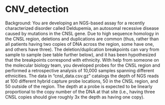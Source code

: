 # CNV_detection
Background:
You are developing an NGS​-based assay for a recently characterized disorder called Deldupemia, an autosomal recessive disease caused by mutations in the CNSL gene. Due to high sequence homology in the CNSL region, deletions and duplications are common (thus, rather than all patients having two copies of DNA across the region, some have one, and others have three). The deletion/duplication breakpoints can vary from sample to sample (see table further below), and it has been hypothesized that the breakpoints correspond with ethnicity.
With help from someone on the molecular biology team, you developed probes for the CNSL region and performed a retrospective analysis of 10,000 samples spanning different ethnicities. The data in “cnsl_data.csv.gz” catalogs the depth of NGS reads at 100 different hybrid capture probe locations, 50 in the CNSL region, and 50 outside of the region. The depth at a probe is expected to be linearly proportional to the copy number of the DNA at that site (i.e., having three CNSL copies should give roughly 3x the depth as having one copy).

